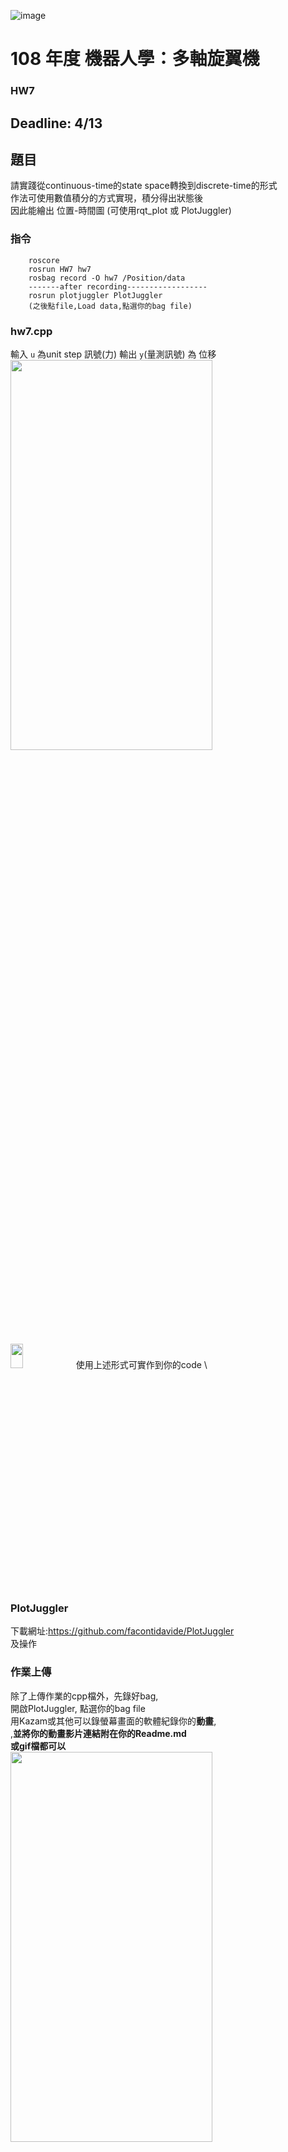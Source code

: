 ![image](https://github.com/Robotics-Aerial-Robots/Homework7/blob/master/Figures/LOGO%20%E4%B8%AD%E8%8B%B1%E6%96%87%E6%A9%AB.png)
# 108 年度 機器人學：多軸旋翼機 

### HW7
Deadline: 4/13
---
## 題目
請實踐從continuous-time的state space轉換到discrete-time的形式 \
作法可使用數值積分的方式實現，積分得出狀態後  \
因此能繪出 位置-時間圖 (可使用rqt_plot 或 PlotJuggler)
### 指令
```
	roscore
	rosrun HW7 hw7
	rosbag record -O hw7 /Position/data
	-------after recording------------------
	rosrun plotjuggler PlotJuggler
	(之後點file,Load data,點選你的bag file)
```
### hw7.cpp

輸入 ``u`` 為unit step 訊號(力)
輸出 ``y``(量測訊號) 為 位移
<img src="https://github.com/Robotics-Aerial-Robots/Homework7/blob/master/Figures/%E8%AA%AA%E6%98%8E.PNG" width="80%" height="40%">

<img src="https://github.com/Robotics-Aerial-Robots/Homework7/blob/master/Figures/%E5%BE%AE%E5%88%86.PNG" width="20%" height="10%">
使用上述形式可實作到你的code \

### PlotJuggler
下載網址:https://github.com/facontidavide/PlotJuggler \
及操作

### 作業上傳
除了上傳作業的cpp檔外，先錄好bag, \
開啟PlotJuggler, 點選你的bag file \
用Kazam或其他可以錄螢幕畫面的軟體紀錄你的**動畫**, \
,**並將你的動畫影片連結附在你的Readme.md** \
**或gif檔都可以** \
<img src="https://github.com/Robotics-Aerial-Robots/Homework7/blob/master/Figures/plot.PNG" width="80%" height="40%">


